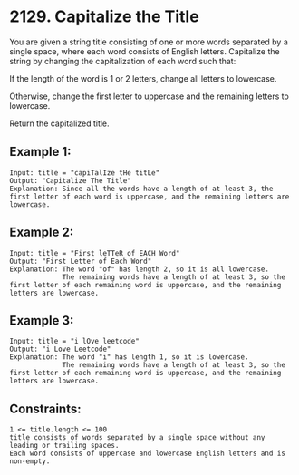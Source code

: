 # 2129. Capitalize the Title
      
You are given a string title consisting of one or more words separated by a single space, where each word consists of English letters. Capitalize the string by changing the capitalization of each word such that:

If the length of the word is 1 or 2 letters, change all letters to lowercase.

Otherwise, change the first letter to uppercase and the remaining letters to lowercase.

Return the capitalized title.

## Example 1:

    Input: title = "capiTalIze tHe titLe"
    Output: "Capitalize The Title"
    Explanation: Since all the words have a length of at least 3, the first letter of each word is uppercase, and the remaining letters are lowercase.

## Example 2:

    Input: title = "First leTTeR of EACH Word"
    Output: "First Letter of Each Word"
    Explanation: The word "of" has length 2, so it is all lowercase.
                 The remaining words have a length of at least 3, so the first letter of each remaining word is uppercase, and the remaining letters are lowercase.

## Example 3:

    Input: title = "i lOve leetcode"
    Output: "i Love Leetcode"
    Explanation: The word "i" has length 1, so it is lowercase.
                 The remaining words have a length of at least 3, so the first letter of each remaining word is uppercase, and the remaining letters are lowercase.

## Constraints:

    1 <= title.length <= 100
    title consists of words separated by a single space without any leading or trailing spaces.
    Each word consists of uppercase and lowercase English letters and is non-empty.